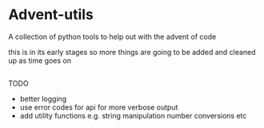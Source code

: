 # Advent-utils

A collection of python tools to help out with the advent of code

this is in its early stages so more things are going to be added and cleaned up as time goes on

##

TODO

- better logging
- use error codes for api for more verbose output
- add utility functions e.g. string manipulation number conversions etc
